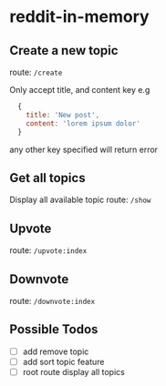 # reddit-in-memory


## Create a new topic
route:
`/create`

Only accept title, and content key
e.g
```javascript
  {
    title: 'New post',
    content: 'lorem ipsum dolor'
  }
```
any other key specified will return error

## Get all topics
Display all available topic
route:
`/show`

## Upvote
route:
`/upvote:index`

## Downvote
route:
`/downvote:index`


## Possible Todos
* [ ] add remove topic 
* [ ] add sort topic feature
* [ ] root route display all topics
